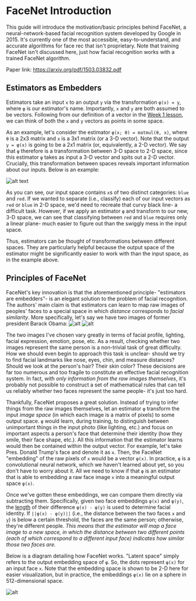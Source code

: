 # FaceNet Introduction

This guide will introduce the motivation/basic principles behind FaceNet, a neural-network-based facial recognition system developed by Google in 2015. It's currently one of the most accessible, easy-to-understand, and accurate algorithms for face rec that isn't proprietary. Note that training FaceNet isn't discussed here, just how facial recognition works with a trained FaceNet algorithm.

Paper link: https://arxiv.org/pdf/1503.03832.pdf

## Estimators as Embedders

Estimators take an input `x` to an output `y` via the transformation `φ(x) = y`, where `φ` is our estimator's name. Importantly, `x` and `y` are both assumed to be vectors. Following from our definition of a vector in the [Week 1 lesson](https://docs.google.com/presentation/d/1C_g7UwT1bRxZSExKv4a406xbRLGcLR7NnQleiIi46lQ/edit#slide=id.g9920006141_1_0), we can think of both the `x` and `y` vectors as points in some space.

As an example, let's consider the estimator `φ(x; θ) = matmul(θ, x)`, where `θ` is a 2x3 matrix and `x` is a 3x1 matrix (or a 3-D vector). Note that the output `y = φ(x)` is going to be a 2x1 matrix (or, equivalently, a 2-D vector). We say that `φ` therefore is a transformation between 3-D space to 2-D space, since this estimator `φ` takes as input a 3-D vector and spits out a 2-D vector. Crucially, this transformation between spaces reveals important information about our inputs. Below is an example:

![alt text](https://miro.medium.com/max/872/1*zWzeMGyCc7KvGD9X8lwlnQ.png)

As you can see, our input space contains `x`s of two distinct categories: `blue` and `red`. If we wanted to separate (i.e., classify) each of our input vectors as `red` or `blue` in 2-D space, we'd need to recreate that curvy black line- a difficult task. However, if we apply an estimator `φ` and transform to our new, 3-D space, we can see that classifying between `red` and `blue` requires only a linear plane- much easier to figure out than the swiggly mess in the input space.

Thus, estimators can be thought of transformations between different spaces. They are particularly helpful because the output space of the estimator might be significantly easier to work with than the input space, as in the example above.

## Principles of FaceNet
FaceNet's key innovation is that the aforementioned principle- "estimators are embedders"- is an elegant solution to the problem of facial recognition. The authors' main claim is that estimators can learn to map raw images of peoples' faces to a special space in which *distance* corresponds to *facial similarity*. More specifically, let's say we have two images of former president Barack Obama:
![alt](https://www.biography.com/.image/t_share/MTE4MDAzNDEwNzg5ODI4MTEw/barack-obama-12782369-1-402.jpg) ![alt](https://static.politico.com/dims4/default/5b44cca/2147483647/resize/1160x%3E/quality/90/?url=https%3A%2F%2Fstatic.politico.com%2Fc0%2Fb2%2Fa9fc15064ee1bfdc2a5175128beb%2F200409-obama-getty-773.jpg)

The two images I've chosen vary greatly in terms of facial profile, lighting, facial expression, emotion, pose, etc. As a result, checking whether two images represent the same person is a non-trivial task of great difficulty. How we should even begin to approach this task is unclear- should we try to find facial landmarks like nose, eyes, chin, and measure distances? Should we look at the person's hair? Their skin color? These decisions are far too numerous and too fragile to constitute an effective facial recognition system. In fact, *with only information from the raw images themselves*, it's probably not possible to construct a set of mathematical rules that can tell us reliably whether two faces represent the same people- it's just too hard.

Thankfully, FaceNet proposes a great solution. Instead of trying to infer things from the raw images themselves, let an estimator `φ` transform the input *image space* (in which each image is a matrix of pixels) to some output space. `φ` would learn, during training, to distinguish between unimportant things in the input photo (like lighting, etc.) and focus on important aspects a person's face that determine their identity (how they smile, their face shape, etc.). All this information that the estimator learns would then be contained within the output vector. For example, let's take Pres. Donald Trump's face and denote it as `x`. Then, the FaceNet "embedding" of the raw pixels of `x` would be a vector `φ(x)`. In practice, `φ` is a convolutional neural network, which we haven't learned about yet, so you don't have to worry about it. All we need to know if that `φ` is an estimator that is able to embedding a raw face image `x` into a meaningful output space `φ(x)`.

Once we've gotten these embeddings, we can compare them directly via subtracting them. Specifically, given two face embeddings `φ(x)` and `φ(y)`, the [length](https://docs.google.com/presentation/d/1C_g7UwT1bRxZSExKv4a406xbRLGcLR7NnQleiIi46lQ/edit#slide=id.g9920006141_0_138) of their difference `φ(x) - φ(y)` is used to determine facial identity. If `||φ(x) - φ(y)||` (i.e., the distance between the two faces `x` and `y`) is below a certain threshold, the faces are the same person; otherwise, they're different people. *This means that the estimator will map a face image to a new space, in which the distance between two different points (each of which correspond to a different input face) indicates how similar those two faces are.*

Below is a diagram detailing how FaceNet works. "Latent space" simply refers to the output embedding space of `φ`. So, the dots represent `φ(x)` for an input face `x`. Note that the embedding space is shown to be 2-D here for easier visualization, but in practice, the embeddings `φ(x)` lie on a sphere in 512-dimensional space.

![alt](https://www.baseapp.com/wp-content/uploads/2018/03/latent_space_face.png)

